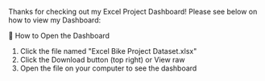 Thanks for checking out my Excel Project Dashboard! Please see below on how to view my Dashboard:

📝 How to Open the Dashboard
1. Click the file named "Excel Bike Project Dataset.xlsx"
2. Click the Download button (top right) or View raw
3. Open the file on your computer to see the dashboard
